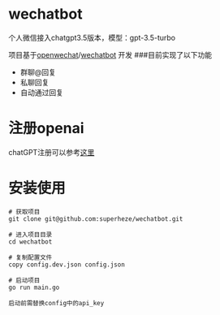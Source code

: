 # wechatbot
个人微信接入chatgpt3.5版本，模型：gpt-3.5-turbo

项目基于[openwechat](https://github.com/eatmoreapple/openwechat)/[wechatbot](https://github.com/djun/wechatbot)
开发
###目前实现了以下功能
 + 群聊@回复
 + 私聊回复
 + 自动通过回复
 
# 注册openai
chatGPT注册可以参考[这里](https://juejin.cn/post/7173447848292253704)

# 安装使用
````
# 获取项目
git clone git@github.com:superheze/wechatbot.git

# 进入项目目录
cd wechatbot

# 复制配置文件
copy config.dev.json config.json

# 启动项目
go run main.go

启动前需替换config中的api_key
